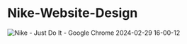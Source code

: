 # Nike-Website-Design
![Nike - Just Do It - Google Chrome 2024-02-29 16-00-12](https://github.com/ipekurunn/Nike-Website-Design/assets/118728156/4c56da63-71b8-4eb4-91c2-4d56f9486f96)
